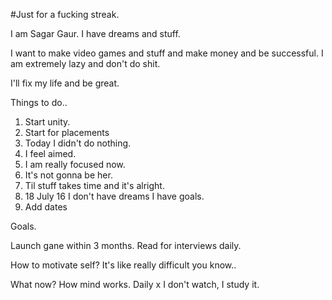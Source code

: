 #Just for a fucking streak.

I am Sagar Gaur. I have dreams and stuff.

I want to make video games and stuff and make money and be successful. 
I am extremely lazy and don't do shit.


I'll fix my life and be great.

Things to do.. 
1. Start unity. 
2. Start for placements 
3. Today I didn't do nothing. 
4. I feel aimed. 
5. I am really focused now. 
6. It's not gonna be her. 
7. Til stuff takes time and it's alright. 
8. 18 July 16 I don't have dreams I have goals. 
9. Add dates

Goals. 

Launch gane within 3 months. 
Read for interviews daily. 

How to motivate self? 
It's like really difficult you know.. 


What now? 
How mind works. 
Daily x
I don't watch,  I study it. 
